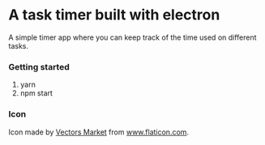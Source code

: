 # A task timer built with electron

A simple timer app where you can keep track of the time used on different tasks.

### Getting started

1. yarn
2. npm start

### Icon

Icon made by <a href="http://www.flaticon.com/authors/vectors-market" title="Vectors Market">Vectors Market</a> from
 <a href="http://www.flaticon.com" title="Flaticon">www.flaticon.com</a>.